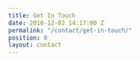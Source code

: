 ```yaml
---
title: Get In Touch
date: 2016-12-02 14:17:00 Z
permalink: "/contact/get-in-touch/"
position: 0
layout: contact
---
```


